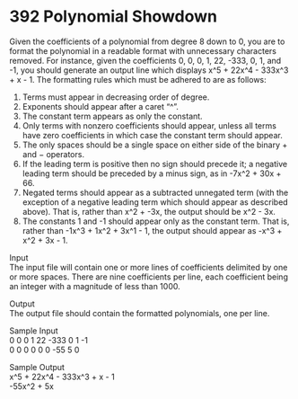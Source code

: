 # 392 Polynomial Showdown

Given the coefficients of a polynomial from degree 8 down to 0, you are to format the polynomial in a
readable format with unnecessary characters removed. For instance, given the coefficients 0, 0, 0, 1, 22,
-333, 0, 1, and -1, you should generate an output line which displays x^5 + 22x^4 - 333x^3 + x - 1.
The formatting rules which must be adhered to are as follows:
1. Terms must appear in decreasing order of degree.
2. Exponents should appear after a caret “^”.
3. The constant term appears as only the constant.
4. Only terms with nonzero coefficients should appear, unless all terms have zero coefficients in which
case the constant term should appear.
5. The only spaces should be a single space on either side of the binary + and − operators.
6. If the leading term is positive then no sign should precede it; a negative leading term should be
preceded by a minus sign, as in -7x^2 + 30x + 66.
7. Negated terms should appear as a subtracted unnegated term (with the exception of a negative
leading term which should appear as described above). That is, rather than x^2 + -3x, the
output should be x^2 - 3x.
8. The constants 1 and -1 should appear only as the constant term. That is, rather than
-1x^3 + 1x^2 + 3x^1 - 1, the output should appear as -x^3 + x^2 + 3x - 1.

Input  
The input file will contain one or more lines of coefficients delimited by one or more spaces. There are
nine coefficients per line, each coefficient being an integer with a magnitude of less than 1000.

Output  
The output file should contain the formatted polynomials, one per line.

Sample Input  
0 0 0 1 22 -333 0 1 -1  
0 0 0 0 0 0 -55 5 0  

Sample Output  
x^5 + 22x^4 - 333x^3 + x - 1  
-55x^2 + 5x  